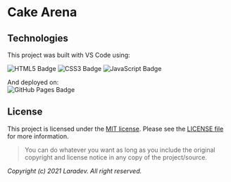 # Cake Arena

## Technologies
This project was built with VS Code using:

![HTML5 Badge](https://img.shields.io/badge/html5-%23E34F26.svg?style=for-the-badge&logo=html5&logoColor=white)
![CSS3 Badge](https://img.shields.io/badge/css3-%231572B6.svg?style=for-the-badge&logo=css3&logoColor=white)
![JavaScript Badge](https://img.shields.io/badge/javascript-%23007ACC.svg?style=for-the-badge&logo=javascript&logoColor=white)

And deployed on: <br />
	![GitHub Pages Badge](https://img.shields.io/badge/github%20pages-121013?style=for-the-badge&logo=github&logoColor=white)

## License
This project is licensed under the
[MIT license](https://opensource.org/licenses/MIT).
Please see the [LICENSE file](LICENSE.md) for more information.

> You can do whatever you want as long as you include the original copyright and
> license notice in any copy of the project/source.


*Copyright (c) 2021 Laradev. All right reserved.*
